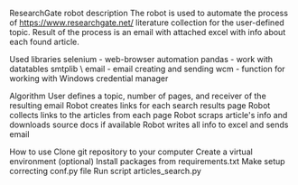 ResearchGate robot description
The robot is used to automate the process of https://www.researchgate.net/ literature collection for the user-defined topic. Result of the process is an email with attached excel with info about each found article.

Used libraries
selenium - web-browser automation
pandas - work with datatables
smtplib \ email - email creating and sending
wcm - function for working with Windows credential manager

Algorithm
User defines a topic, number of pages, and receiver of the resulting email
Robot creates links for each search results page
Robot collects links to the articles from each page
Robot scraps article's info and downloads source docs if available
Robot writes all info to excel and sends email

How to use
Clone git repository to your computer
Create a virtual environment (optional)
Install packages from requirements.txt
Make setup correcting conf.py file
Run script articles_search.py
